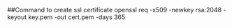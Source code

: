 ##Command to create ssl certificate
openssl req -x509 -newkey rsa:2048 -keyout key.pem -out cert.pem -days 365
